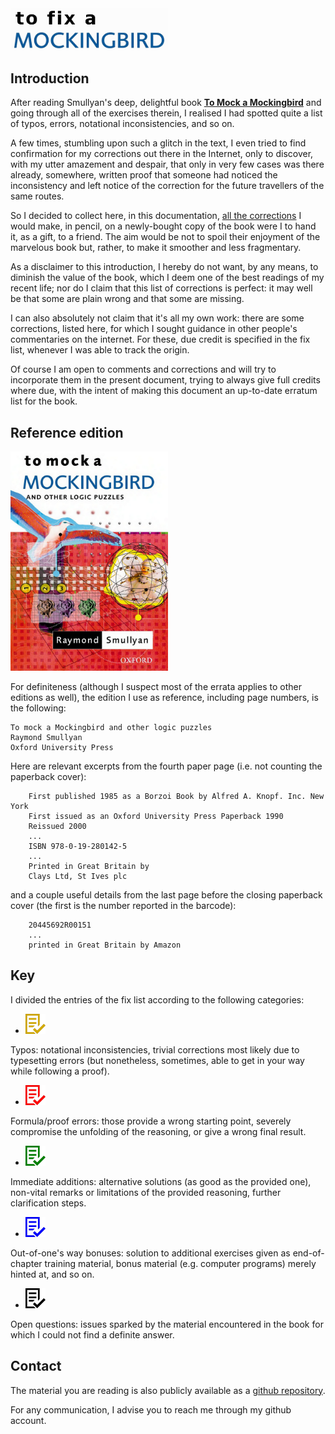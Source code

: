 <img src="pictures/titlepicture.png" alt="To Fix a Mockingbird" style="width: 50%;"/>

## Introduction

After reading Smullyan's deep, delightful book
    [__To Mock a Mockingbird__](https://en.wikipedia.org/wiki/To_Mock_a_Mockingbird)
and going through
all of the exercises therein, I realised I had spotted quite a list of typos, errors,
notational inconsistencies, and so on.

A few times, stumbling upon such a glitch in the text, I even tried to find confirmation for my
corrections out there in the Internet, only to discover, with my utter amazement and despair,
that only in very few cases was there already, somewhere, written proof that someone had noticed
the inconsistency and left notice of the correction for the future travellers of the same routes.

So I decided to collect here, in this documentation, [all the corrections](fixes.md) I would make, in pencil, on a
newly-bought copy of the book were I to hand it, as a gift, to a friend. The aim would be not to spoil
their enjoyment of the marvelous book but, rather, to make it smoother and less fragmentary.

As a disclaimer to this introduction, I hereby do not want, by any means, to diminish the
value of the book, which I deem one of the best readings of my recent life; nor do I claim that this list
of corrections is perfect: it may well be that some are plain wrong and that some are missing.

I can also absolutely not claim that it's all my own work:
there are some corrections, listed here, for which I sought guidance in other people's commentaries
on the internet. For these, due credit is specified in the fix list,
whenever I was able to track the origin.

Of course I am open to comments and corrections and will try to incorporate them in the present document,
trying to always give full credits where due, with the intent of making this document an up-to-date
erratum list for the book.

## Reference edition

<img src="pictures/cover.png" alt="Book Cover" style="width: 50%;"/>

For definiteness (although I suspect most of the errata applies to other editions as well),
the edition I use as reference, including page numbers, is the following:

```text
To mock a Mockingbird and other logic puzzles
Raymond Smullyan
Oxford University Press
```

Here are relevant excerpts from the fourth paper page (i.e. not counting
the paperback cover):
```text
    First published 1985 as a Borzoi Book by Alfred A. Knopf. Inc. New York
    First issued as an Oxford University Press Paperback 1990
    Reissued 2000
    ...
    ISBN 978-0-19-280142-5
    ...
    Printed in Great Britain by
    Clays Ltd, St Ives plc
```

and a couple useful details from the last page before the closing paperback
cover (the first is the number reported in the barcode):
```text
    20445692R00151
    ...
    printed in Great Britain by Amazon
```

## Key

I divided the entries of the fix list according to the following categories:

* <img src="pictures/correction_yellow.svg" width="32px"/>
Typos: notational inconsistencies, trivial corrections most likely due to typesetting errors
    (but nonetheless, sometimes, able to get in your way while following a proof).
* <img src="pictures/correction_red.svg" width="32px"/>
Formula/proof errors:
    those provide a wrong starting point,
    severely compromise the unfolding of the reasoning,
    or give a wrong final result.
* <img src="pictures/correction_green.svg" width="32px"/>
Immediate additions:
    alternative solutions (as good as the provided one),
    non-vital remarks or limitations of the provided reasoning,
    further clarification steps.
* <img src="pictures/correction_blue.svg" width="32px"/>
Out-of-one's way bonuses:
    solution to additional exercises given as end-of-chapter training material,
    bonus material (e.g. computer programs) merely hinted at,
    and so on.
* <img src="pictures/correction_black.svg" width="32px"/>
Open questions:
    issues sparked by the material encountered in the book
    for which I could not find a definite answer.

## Contact

The material you are reading is also publicly available as a
[github repository](https://github.com/hemidactylus/ubq2).

For any communication, I advise you to reach me through my github account.
